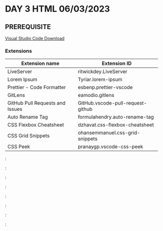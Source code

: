 # DAY 3 HTML 06/03/2023
## PREREQUISITE
[Visual Studio Code Download](https://code.visualstudio.com/download)
### Extensions
Extension name | Extension ID
-------------- | --------------
LiveServer     | ritwickdey.LiveServer
Lorem Ipsum    | Tyriar.lorem-ipsum
Prettier - Code Formatter     | esbenp.prettier-vscode
GitLens    | eamodio.gitlens
GitHub Pull Requests and Issues     | GitHub.vscode-pull-request-github
Auto Rename Tag    | formulahendry.auto-rename-tag
CSS Flexbox Cheatsheet     | dzhavat.css-flexbox-cheatsheet
CSS Grid Snippets    | ohansemmanuel.css-grid-snippets
CSS Peek     | pranaygp.vscode-css-peek
:

:

:

:

:

:

:

:

